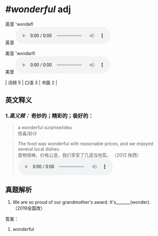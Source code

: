 # ***\#wonderful*** adj
英音 'wʌndəfl  
英音
<audio src="./media/wonderful-B.aac" controls="controls"></audio>

美音 'wʌndərfl  
美音
<audio src="./media/wonderful.aac" controls="controls"></audio>



| 词频 5 | 口语 3 | 书面 2 |  

英文释义
---
### 1.*高义频：* **奇妙的；精彩的；极好的：**  

 > a wonderful surprise/idea  
 > 惊喜/妙计    

 > The food was wonderful with reasonable prices, and we enjoyed several local dishes.  
 > 食物很棒，价格公道，我们享受了几道当地菜。  （2012 陕西）  
<audio src="./media/1-wonderful.aac" controls="controls"></audio>


真题解析
---
1. We are so proud of our grandmother's award. It's_______(wonder).  （2019全国改）  

答案：
1. wonderful  

